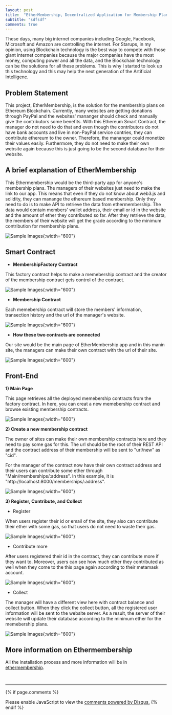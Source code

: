 ```yaml
---
layout: post
title:  "EtherMembership, Decentralized Application for Membership Plans"
subtitle: "sdfsdf"
comments: true
---
```


These days, many big internet companies including Google, Facebook, Microsoft and Amazon are controlling the internet. For Starups, in my opinion, using Blockchain technology is the best way to compete with those giant internet companies because the major companies have the most money, computing power and all the data, and the Blockchain technology can be the solutions for all these problems. This is why I started to look up this technology and this may help the next generation of the Artificial Intelligenc. 

## Problem Statement
This project, EtherMembership, is the solution for the membership plans on Ethereum Blockchain. Currently, many websites are getting donations through PayPal and the websites' mananger should check and manually give the contributors some benefits. With this Ethereum Smart Contract, the manager do not need to do that and even though the contributors do not have bank accounts and live in non-PayPal service contries, they can contribute ethereum to the owner. Therefore, the mananger could monetize their values easily. Furthermore, they do not need to make their own website again because this is just going to be the second database for their website. 

## A brief explanation of EtherMembership

This Ethermembership would be the third-party app for anyone's membership plans. The managers of their websites just need to make the link to our app. This means that even if they do not know about web3.js and solidity, they can manange the ethereum based membership. Only they need to do is to make API to retrieve the data from ethermembership. The data would contain members' wallet address, their email or id in the website and the amount of ether they contributed so far. After they retrieve the data, the members of their website will get the grade according to the minimum contribution for membership plans.

![Sample Images](/img/ethermembership/architecture.png){:width="600"}

## Smart Contract

* **MembershipFactory Contract**

This factory contract helps to make a memebership contract and the creator of the membership contract gets control of the contract.

![Sample Images](/img/ethermembership/Factory.png){:width="600"}

* **Membership Contract** 

Each memebership contract will store the members' information, transection history and the url of the manager's website.

![Sample Images](/img/ethermembership/membership.png){:width="600"}

* **How these two contracts are connected** 

Our site would be the main page of EtherMembership app and in this manin site, the managers can make their own contract with the url of their site. 

![Sample Images](/img/ethermembership/cycle.png){:width="600"}

## Front-End

**1) Main Page**

This page retrieves all the deployed memebership contracts from the factory contract. In here, you can creat a new memebership contract and browse existing membership contracts.

![Sample Images](/img/ethermembership/root.png){:width="600"}

**2) Create a new membership contract**

The owner of sites can make their own membership contracts here and they need to pay some gas for this. The url should be the root of their REST API and the contract address of their membership will be sent to "url/new" as "cid".

For the manager of the contract now have their own contract address and their users can contribute some ether through "Main/memberships/:address". In this example, it is "http://localhost:8000/memberships/:address".

![Sample Images](/img/ethermembership/new.png){:width="600"}


**3) Register, Contribute, and Collect**

* Register

When users register their id or email of the site, they also can contribute their ether with some gas, so that users do not need to waste their gas. 

![Sample Images](/img/ethermembership/register2.png){:width="600"}

* Contribute more

After users registered their id in the contract, they can contribute more if they want to. Moreover, users can see how much ether they contributed as well when they come to the this page again according to their metamask account.

![Sample Images](/img/ethermembership/user.png){:width="600"}

* Collect

The manager will have a different view here with contract balance and collect button. When they click the collect button, all the registered user information will be sent to the website server. As a result, the server of their website will update their database according to the minimum ether for the memebership plans. 

![Sample Images](/img/ethermembership/manager.png){:width="600"}

## More information on Ethermembership

All the installation process and more information will be in [ethermembership](https://github.com/jk7g14/ethermembership).

<br />

---

{% if page.comments %}
<div id="disqus_thread"></div>
<script>

/**
*  RECOMMENDED CONFIGURATION VARIABLES: EDIT AND UNCOMMENT THE SECTION BELOW TO INSERT DYNAMIC VALUES FROM YOUR PLATFORM OR CMS.
*  LEARN WHY DEFINING THESE VARIABLES IS IMPORTANT: https://disqus.com/admin/universalcode/#configuration-variables*/
  /*
  var disqus_config = function () {
  this.page.url = PAGE_URL;  // Replace PAGE_URL with your page's canonical URL variable
  this.page.identifier = PAGE_IDENTIFIER; // Replace PAGE_IDENTIFIER with your page's unique identifier variable
  };
  */
  (function() { // DON'T EDIT BELOW THIS LINE
  var d = document, s = d.createElement('script');
  s.src = 'https://jk7g14-github-io.disqus.com/embed.js';
  s.setAttribute('data-timestamp', +new Date());
  (d.head || d.body).appendChild(s);
  })();
  </script>
  <noscript>Please enable JavaScript to view the <a href="https://disqus.com/?ref_noscript">comments powered by Disqus.</a></noscript>
  {% endif %}
